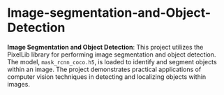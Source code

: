 # Image-segmentation-and-Object-Detection


**Image Segmentation and Object Detection**: This project utilizes the PixelLib library for performing image segmentation and object detection. The model, `mask_rcnn_coco.h5`, is loaded to identify and segment objects within an image. The project demonstrates practical applications of computer vision techniques in detecting and localizing objects within images.

